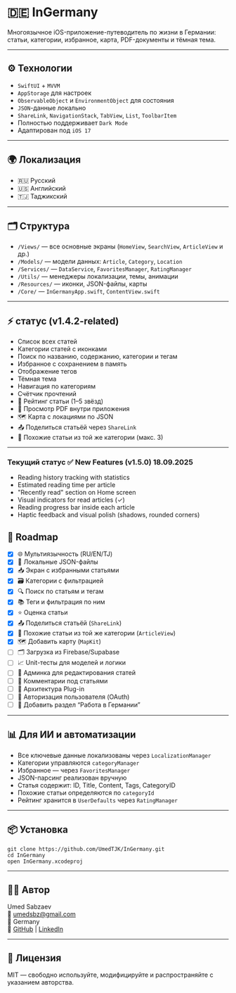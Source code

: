 # 🇩🇪 InGermany

Многоязычное iOS-приложение-путеводитель по жизни в Германии: статьи, категории, избранное, карта, PDF-документы и тёмная тема.

---

## ⚙️ Технологии

- `SwiftUI` + `MVVM`
- `AppStorage` для настроек
- `ObservableObject` и `EnvironmentObject` для состояния
- `JSON`-данные локально
- `ShareLink`, `NavigationStack`, `TabView`, `List`, `ToolbarItem`
- Полностью поддерживает `Dark Mode`
- Адаптирован под `iOS 17`

---

## 🌍 Локализация

- 🇷🇺 Русский
- 🇺🇸 Английский
- 🇹🇯 Таджикский

---

## 🗂 Структура

- `/Views/` — все основные экраны (`HomeView`, `SearchView`, `ArticleView` и др.)
- `/Models/` — модели данных: `Article`, `Category`, `Location`
- `/Services/` — `DataService`, `FavoritesManager`, `RatingManager`
- `/Utils/` — менеджеры локализации, темы, анимации
- `/Resources/` — иконки, JSON-файлы, карты
- `/Core/` — `InGermanyApp.swift`, `ContentView.swift`

---

## ⚡️  статус (v1.4.2-related)

- Список всех статей
- Категории статей с иконками
- Поиск по названию, содержанию, категории и тегам
- Избранное с сохранением в память
- Отображение тегов
- Тёмная тема
- Навигация по категориям
- Счётчик прочтений
- 💛 Рейтинг статьи (1–5 звёзд)
- 📄 Просмотр PDF внутри приложения
- 🗺 Карта с локациями по JSON
- 📤 Поделиться статьёй через `ShareLink`
- 🔗 Похожие статьи из той же категории (макс. 3)

---


### Текущий статус ✅ New Features (v1.5.0) 18.09.2025
- Reading history tracking with statistics
- Estimated reading time per article
- "Recently read" section on Home screen
- Visual indicators for read articles (✓)
- Reading progress bar inside each article
- Haptic feedback and visual polish (shadows, rounded corners)

## 🧠 Roadmap

- [x] 🌐 Мультиязычность (RU/EN/TJ)
- [x] 💾 Локальные JSON-файлы
- [x] 📥 Экран с избранными статьями
- [x] 🗃 Категории с фильтрацией
- [x] 🔍 Поиск по статьям и тегам
- [x] 📚 Теги и фильтрация по ним
- [x] ⭐️ Оценка статьи
- [x] 📤 Поделиться статьёй (`ShareLink`)
- [x] 🔗 Похожие статьи из той же категории (`ArticleView`)
- [x] 🗺 Добавить карту (`MapKit`)
- [ ] 🗂 Загрузка из Firebase/Supabase
- [ ] 📈 Unit-тесты для моделей и логики
- [ ] 📝 Админка для редактирования статей
- [ ] 💬 Комментарии под статьями
- [ ] 🧩 Архитектура Plug-in
- [ ] 🪪 Авторизация пользователя (OAuth)
- [ ] 💼 Добавить раздел “Работа в Германии”

---

## 📊 Для ИИ и автоматизации

- Все ключевые данные локализованы через `LocalizationManager`
- Категории управляются `categoryManager`
- Избранное — через `FavoritesManager`
- JSON-парсинг реализован вручную
- Статья содержит: ID, Title, Content, Tags, CategoryID
- Похожие статьи определяются по `categoryId`
- Рейтинг хранится в `UserDefaults` через `RatingManager`

---

## 📦 Установка

```
git clone https://github.com/UmedTJK/InGermany.git
cd InGermany
open InGermany.xcodeproj
```

---

## 🧑‍💻 Автор

Umed Sabzaev  
📧 umedsbz@gmail.com  
📍 Germany  
🔗 [GitHub](https://github.com/UmedTJK) | [LinkedIn](https://www.linkedin.com/in/umed-sabzaev)

---

## 📄 Лицензия

MIT — свободно используйте, модифицируйте и распространяйте с указанием авторства.


